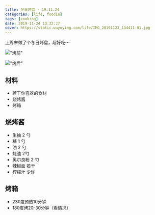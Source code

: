 ```yaml
---
title: 冬日烤盘 - 19.11.24
categories: [life, foodie]
tags: [cooking]
date: 2019-11-24 13:32:27
cover: https://static.wuyuying.com/life/IMG_20191123_134411-01.jpg
---
```


上周末做了个冬日烤盘，超好吃～

!["烤前"](//static.wuyuying.com/life/IMG_20191123_123312-01.jpg)

!["烤后"](//static.wuyuying.com/life/IMG_20191123_134411-01.jpg)

## 材料
- 若干你喜欢的食材
- 烧烤酱
- 烤箱

## 烧烤酱
- 生抽 2 勺
- 糖 1 勺
- 油 2 勺
- 蚝油 2勺
- 奥尔良粉 2 勺
- 辣椒面 若干
- 柠檬汁 少许

## 烤箱
- 230度预热10分钟
- 180度烤20-30分钟（看情况）